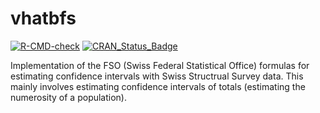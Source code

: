 # vhatbfs

[![R-CMD-check](https://github.com/gibonet/vhatbfs/actions/workflows/R-CMD-check.yaml/badge.svg)](https://github.com/gibonet/vhatbfs/actions/workflows/R-CMD-check.yaml) 
[![CRAN\_Status\_Badge](https://www.r-pkg.org/badges/version/vhatbfs)](https://cran.r-project.org/package=vhatbfs)


Implementation of the FSO (Swiss Federal Statistical Office) formulas 
for estimating confidence intervals with Swiss Structrual Survey data. 
This mainly involves estimating confidence intervals of 
totals (estimating the numerosity of a population). 


